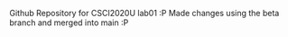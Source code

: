 Github Repository for CSCI2020U	lab01 :P
Made changes using the beta branch and merged into main :P
